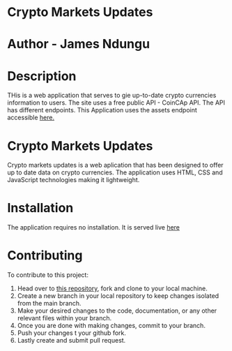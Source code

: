 # Crypto Markets Updates

# Author - James Ndungu

# Description

THis is a web application that serves to gie up-to-date crypto currencies information to users. The site uses a free public API - CoinCAp API. The API has different endpoints. This Application uses the assets endpoint accessible [here.](api.coincap.io/v2/assets)

# Crypto Markets Updates
Crypto markets updates is a web aplication that has been designed to offer up to date data on crypto currencies.
The application uses HTML, CSS and JavaScript technologies making it lightweight.

# Installation

The application requires no installation. It is served live [here](https://jimmindungu3.github.io/Phase-1-project/)

# Contributing

To contribute to this project:

1. Head over to [this repository](https://github.com/jimmindungu3/Phase-1-project.git), fork and clone to your local machine.
2. Create a new branch in your local repository to keep changes isolated from the main branch.
3. Make your desired changes to the code, documentation, or any other relevant files within your branch.
4. Once you are done with making changes, commit to your branch.
5. Push your changes t your github fork.
6. Lastly create and submit pull request.